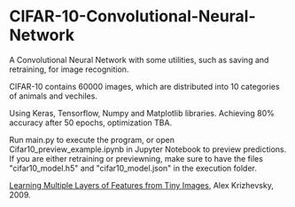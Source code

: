 # CIFAR-10-Convolutional-Neural-Network
A Convolutional Neural Network with some utilities, such as saving and retraining, for image recognition.

CIFAR-10 contains 60000 images, which are distributed into 10 categories of animals and vechiles.

Using Keras, Tensorflow, Numpy and Matplotlib libraries. Achieving 80% accuracy after 50 epochs, optimization TBA.

Run main.py to execute the program, or open Cifar10_preview_example.ipynb in Jupyter Notebook to preview predictions.
If you are either retraining or previewning, make sure to have the files "cifar10_model.h5" and "cifar10_model.json" in the execution folder.

[Learning Multiple Layers of Features from Tiny Images](https://www.cs.toronto.edu/~kriz/learning-features-2009-TR.pdf), Alex Krizhevsky, 2009.
